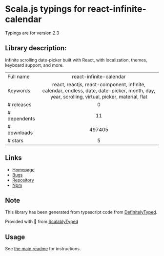 
# Scala.js typings for react-infinite-calendar

Typings are for version 2.3

## Library description:
Infinite scrolling date-picker built with React, with localization, themes, keyboard support, and more.

|                    |                 |
| ------------------ | :-------------: |
| Full name          | react-infinite-calendar |
| Keywords           | react, reactjs, react-component, infinite, calendar, endless, date, date-picker, month, day, year, scrolling, virtual, picker, material, flat |
| # releases         | 0 |
| # dependents       | 11 |
| # downloads        | 497405 |
| # stars            | 5 |

## Links
- [Homepage](https://github.com/clauderic/react-infinite-calendar)
- [Bugs](https://github.com/clauderic/react-infinite-calendar/issues)
- [Repository](https://github.com/clauderic/react-infinite-calendar)
- [Npm](https://www.npmjs.com/package/react-infinite-calendar)
    


## Note
This library has been generated from typescript code from [DefinitelyTyped](https://definitelytyped.org).

Provided with :purple_heart: from [ScalablyTyped](https://github.com/oyvindberg/ScalablyTyped)

## Usage
See [the main readme](../../readme.md) for instructions.


